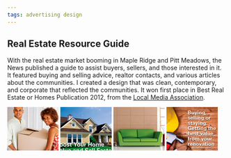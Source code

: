 ```yaml
---
tags: advertising design
---
```


<article>
<h1>Real Estate Resource Guide</h1>
<section>
<p>With the real estate market booming in Maple Ridge and Pitt Meadows, the News published a guide to assist buyers, sellers, and those interested in it. It featured buying and selling advice, realtor contacts, and various articles about the communities.  I created a design that was clean, contemporary, and corporate that reflected the communities. It won first place in Best Real Estate or Homes Publication 2012, from the <a href="http://www.suburban-news.org" target="_new">Local Media Association</a>.
</p></section>
<aside><div class="left">
    <a href="images/REGuide1.jpg" class="luminous" title="" rel="Real Estate Resource Guide"><img src="images/REGuide1-thumb.jpg" width="118" height="100"></a>
    <a href="images/REGuide2.jpg" class="luminous" title="" rel="Real Estate Resource Guide"><img src="images/REGuide2-thumb.jpg" width="118" height="100"></a>
    <a href="images/REGuide3.jpg" class="luminous" title="" rel="Real Estate Resource Guide"><img src="images/REGuide3-thumb.jpg" width="118" height="100"></a>
    <a href="images/REGuide4.jpg" class="luminous" title="" rel="Real Estate Resource Guide"><img src="images/REGuide4-thumb.jpg" width="118" height="100"></a>
</div></aside>
</article>
<div class="clear"></div>

